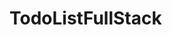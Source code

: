 # TodoListFullStack

<!-- 1.) Pick a noun. I'm going to use posts for this example.
2.) There needs to be 5 routes:
       GET - /api/posts (Retrieve all posts)
       POST - /api/posts (Create a new post)
       GET - /api/posts/:id (Retrieve a single post by its id)
       PUT - /api/posts/:id (Update a single post by its id)
       DELETE - /api/posts/:id (Delete a single post by its id)
3.) You may use Mongo or MySql. With that, you can choose to write raw queries or use an ORM.
4.) You may write the application using express or raw node. Just don't use any generators or template code. Write everything from the ground up.
5.) Create a React, Angular, or Backbone front-end application that utilizes the API endpoints that you created in the server side.
6.) You should be able to:
    List all of the noun you created.
    Create an instance of the noun you created.
    Retrieve a single noun that you created.
7.) Optionally, you can also allow the app to edit and delete an instance of a noun.
8.) Don't worry about style. Just worry about functionality. -->


<!-- ToDoList (MERN)
Mongodb
express
react
node -->
<!--
App preview:
https://drive.google.com/open?id=1-otEg2melWM-D9rrdZrp1M3tVRXv3UVF

Client-Server-Database diagram
https://drive.google.com/open?id=110Bp1CrGRFuJMqEB4Ig2f97_GwkffQKr

[  ] 5 routes:
[  ] GET - /api/posts (Retrieve all posts)
[  ] POST - /api/posts (Create a new post)
[  ] GET - /api/posts/:id (Retrieve a single post by its id)
[  ] PUT - /api/posts/:id (Update a single post by its id)
[  ] DELETE - /api/posts/:id (Delete a single post by its id)

[  ] Client:
[ x ] add title
[ x ] add textbox
[ x ] add add button
[ x ] add showAll button
[  ] add todo on add
[  ] edit todo on edit
[  ] delete todo on delete
[  ] show selected todo on todo-click
[  ] show all todos on click show all
 -->



